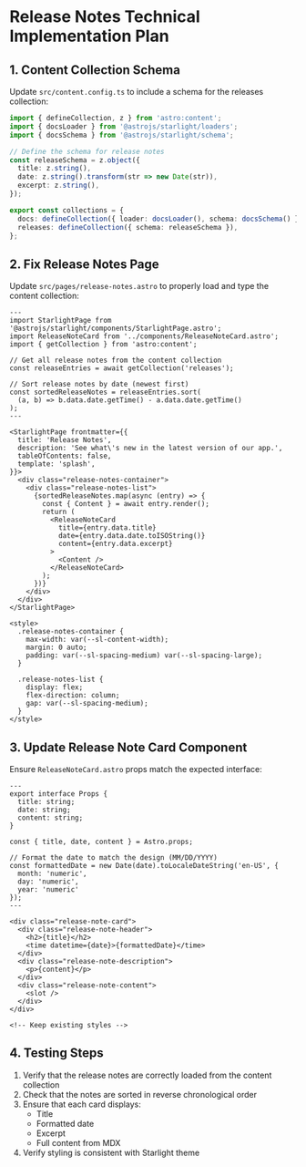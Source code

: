 # Release Notes Technical Implementation Plan

## 1. Content Collection Schema

Update `src/content.config.ts` to include a schema for the releases collection:

```ts
import { defineCollection, z } from 'astro:content';
import { docsLoader } from '@astrojs/starlight/loaders';
import { docsSchema } from '@astrojs/starlight/schema';

// Define the schema for release notes
const releaseSchema = z.object({
  title: z.string(),
  date: z.string().transform(str => new Date(str)),
  excerpt: z.string(),
});

export const collections = {
  docs: defineCollection({ loader: docsLoader(), schema: docsSchema() }),
  releases: defineCollection({ schema: releaseSchema }),
};
```

## 2. Fix Release Notes Page

Update `src/pages/release-notes.astro` to properly load and type the content collection:

```astro
---
import StarlightPage from '@astrojs/starlight/components/StarlightPage.astro';
import ReleaseNoteCard from '../components/ReleaseNoteCard.astro';
import { getCollection } from 'astro:content';

// Get all release notes from the content collection
const releaseEntries = await getCollection('releases');

// Sort release notes by date (newest first)
const sortedReleaseNotes = releaseEntries.sort(
  (a, b) => b.data.date.getTime() - a.data.date.getTime()
);
---

<StarlightPage frontmatter={{ 
  title: 'Release Notes',
  description: 'See what\'s new in the latest version of our app.',
  tableOfContents: false,
  template: 'splash',
}}>
  <div class="release-notes-container">
    <div class="release-notes-list">
      {sortedReleaseNotes.map(async (entry) => {
        const { Content } = await entry.render();
        return (
          <ReleaseNoteCard 
            title={entry.data.title} 
            date={entry.data.date.toISOString()} 
            content={entry.data.excerpt}
          >
            <Content />
          </ReleaseNoteCard>
        );
      })}
    </div>
  </div>
</StarlightPage>

<style>
  .release-notes-container {
    max-width: var(--sl-content-width);
    margin: 0 auto;
    padding: var(--sl-spacing-medium) var(--sl-spacing-large);
  }

  .release-notes-list {
    display: flex;
    flex-direction: column;
    gap: var(--sl-spacing-medium);
  }
</style>
```

## 3. Update Release Note Card Component

Ensure `ReleaseNoteCard.astro` props match the expected interface:

```astro
---
export interface Props {
  title: string;
  date: string;
  content: string;
}

const { title, date, content } = Astro.props;

// Format the date to match the design (MM/DD/YYYY)
const formattedDate = new Date(date).toLocaleDateString('en-US', {
  month: 'numeric',
  day: 'numeric',
  year: 'numeric'
});
---

<div class="release-note-card">
  <div class="release-note-header">
    <h2>{title}</h2>
    <time datetime={date}>{formattedDate}</time>
  </div>
  <div class="release-note-description">
    <p>{content}</p>
  </div>
  <div class="release-note-content">
    <slot />
  </div>
</div>

<!-- Keep existing styles -->
```

## 4. Testing Steps

1. Verify that the release notes are correctly loaded from the content collection
2. Check that the notes are sorted in reverse chronological order
3. Ensure that each card displays:
   - Title
   - Formatted date
   - Excerpt
   - Full content from MDX
4. Verify styling is consistent with Starlight theme 